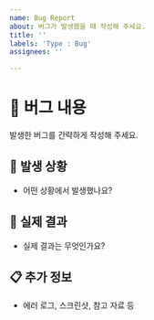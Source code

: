 ```yaml
---
name: Bug Report
about: 버그가 발생했을 때 작성해 주세요.
title: ''
labels: 'Type : Bug'
assignees: ''

---
```


# 🐞 버그 내용

발생한 버그를 간략하게 작성해 주세요.

## 📝 발생 상황

- 어떤 상황에서 발생했나요?

## 🎯 실제 결과

-  실제 결과는 무엇인가요?

## 📋 추가 정보

- 에러 로그, 스크린샷, 참고 자료 등
